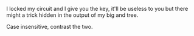 I locked my circuit and I give you the key, it'll be useless to you but there might a trick hidden in the output of my big and tree.

Case insensitive, contrast the two.
